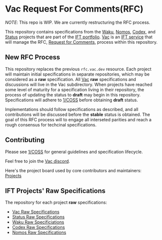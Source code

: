 # Vac Request For Comments(RFC)

*NOTE*: This repo is WIP. We are currently restructuring the RFC process.

This repository contains specifications from the [Waku](https://waku.org/), [Nomos](https://nomos.tech/), 
[Codex](https://codex.storage/), and [Status](https://status.app/) projects that are part of the [IFT portfolio](https://free.technology/).
[Vac](https://vac.dev) is an [IFT service](https://free.technology/services) that will manage the RFC, [Request for Comments](https://en.wikipedia.org/wiki/Request_for_Comments), process within this repository. 

## New RFC Process

This repository replaces the previous `rfc.vac.dev` resource.
Each project will maintain initial specifications in separate repositories, 
which may be considered as a **raw** specification.
All [Vac](https://vac.dev) **raw** specifications and discussions will live in the Vac subdirectory.
When projects have reached some level of maturity for a specification living in their repository,
the process of updating the status to **draft** may begin in this repository.
Specifications will adhere to [1/COSS](./vac/1/coss.md) before obtaining **draft** status.

Implementations should follow specifications as described,
and all contributions will be discussed before the **stable** status is obtained.
The goal of this RFC process will to engage all interseted parities and 
reach a rough consensus for techcinal specifications.

## Contributing

Please see [1/COSS](./vac/1/coss.md) for general guidelines and specification lifecycle.

Feel free to join the [Vac discord](https://discord.gg/Vy54fEWuqC). 

Here's the project board used by core contributors and maintainers: [Projects](https://github.com/orgs/vacp2p/projects/5)

## IFT Projects' Raw Specifications

The repository for each project **raw** specifications:
- [Vac Raw Specifications](./vac/raw)
- [Status Raw Specifications](./status/raw)
- [Waku Raw Specificiations](https://github.com/waku-org/specs/tree/master)
- [Codex Raw Specifications]()
- [Nomos Raw Specifications](https://github.com/logos-co/nomos-specs)
